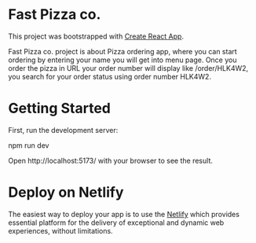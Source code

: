 # Fast Pizza co.

This project was bootstrapped with [Create React App](https://github.com/facebook/create-react-app).

Fast Pizza co. project is about Pizza ordering app, where you can start ordering by entering your name you will get into menu page. Once you order the pizza in URL your order number will display like /order/HLK4W2, you search for your order status using order number HLK4W2.

# Getting Started

First, run the development server:

npm run dev

Open http://localhost:5173/ with your browser to see the result.

# Deploy on Netlify

The easiest way to deploy your app is to use the [Netlify](https://www.netlify.com/) which provides essential platform for the delivery of exceptional and dynamic web experiences, without limitations.
